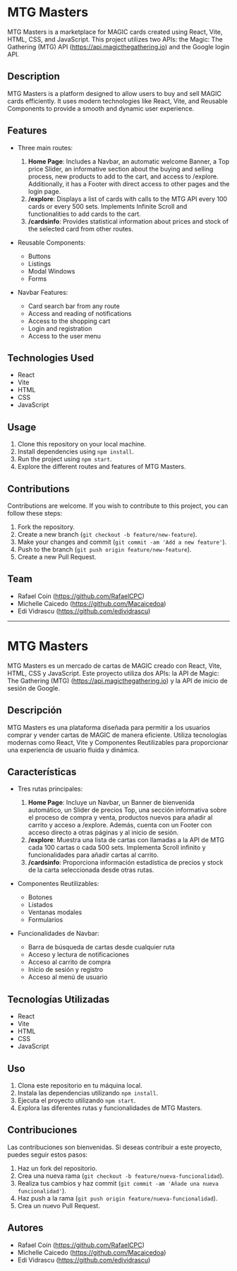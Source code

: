 # MTG Masters

MTG Masters is a marketplace for MAGIC cards created using React, Vite, HTML, CSS, and JavaScript. This project utilizes two APIs: the Magic: The Gathering (MTG) API (https://api.magicthegathering.io) and the Google login API.

## Description

MTG Masters is a platform designed to allow users to buy and sell MAGIC cards efficiently. It uses modern technologies like React, Vite, and Reusable Components to provide a smooth and dynamic user experience.

## Features

- Three main routes:
  1. **Home Page**: Includes a Navbar, an automatic welcome Banner, a Top price Slider, an informative section about the buying and selling process, new products to add to the cart, and access to /explore. Additionally, it has a Footer with direct access to other pages and the login page.
  2. **/explore**: Displays a list of cards with calls to the MTG API every 100 cards or every 500 sets. Implements Infinite Scroll and functionalities to add cards to the cart.
  3. **/cardsinfo**: Provides statistical information about prices and stock of the selected card from other routes.

- Reusable Components:
  - Buttons
  - Listings
  - Modal Windows
  - Forms

- Navbar Features:
  - Card search bar from any route
  - Access and reading of notifications
  - Access to the shopping cart
  - Login and registration
  - Access to the user menu

## Technologies Used

- React
- Vite
- HTML
- CSS
- JavaScript

## Usage

1. Clone this repository on your local machine.
2. Install dependencies using `npm install`.
3. Run the project using `npm start`.
4. Explore the different routes and features of MTG Masters.

## Contributions

Contributions are welcome. If you wish to contribute to this project, you can follow these steps:

1. Fork the repository.
2. Create a new branch (`git checkout -b feature/new-feature`).
3. Make your changes and commit (`git commit -am 'Add a new feature'`).
4. Push to the branch (`git push origin feature/new-feature`).
5. Create a new Pull Request.

## Team

- Rafael Coín (https://github.com/RafaelCPC)
- Michelle Caicedo (https://github.com/Macaicedoa)
- Edi Vidrascu (https://github.com/edividrascu)

---

# MTG Masters

MTG Masters es un mercado de cartas de MAGIC creado con React, Vite, HTML, CSS y JavaScript. Este proyecto utiliza dos APIs: la API de Magic: The Gathering (MTG) (https://api.magicthegathering.io) y la API de inicio de sesión de Google.

## Descripción

MTG Masters es una plataforma diseñada para permitir a los usuarios comprar y vender cartas de MAGIC de manera eficiente. Utiliza tecnologías modernas como React, Vite y Componentes Reutilizables para proporcionar una experiencia de usuario fluida y dinámica.

## Características

- Tres rutas principales:
  1. **Home Page**: Incluye un Navbar, un Banner de bienvenida automático, un Slider de precios Top, una sección informativa sobre el proceso de compra y venta, productos nuevos para añadir al carrito y acceso a /explore. Además, cuenta con un Footer con acceso directo a otras páginas y al inicio de sesión.
  2. **/explore**: Muestra una lista de cartas con llamadas a la API de MTG cada 100 cartas o cada 500 sets. Implementa Scroll infinito y funcionalidades para añadir cartas al carrito.
  3. **/cardsinfo**: Proporciona información estadística de precios y stock de la carta seleccionada desde otras rutas.

- Componentes Reutilizables:
  - Botones
  - Listados
  - Ventanas modales
  - Formularios

- Funcionalidades de Navbar:
  - Barra de búsqueda de cartas desde cualquier ruta
  - Acceso y lectura de notificaciones
  - Acceso al carrito de compra
  - Inicio de sesión y registro
  - Acceso al menú de usuario

## Tecnologías Utilizadas

- React
- Vite
- HTML
- CSS
- JavaScript

## Uso

1. Clona este repositorio en tu máquina local.
2. Instala las dependencias utilizando `npm install`.
3. Ejecuta el proyecto utilizando `npm start`.
4. Explora las diferentes rutas y funcionalidades de MTG Masters.

## Contribuciones

Las contribuciones son bienvenidas. Si deseas contribuir a este proyecto, puedes seguir estos pasos:

1. Haz un fork del repositorio.
2. Crea una nueva rama (`git checkout -b feature/nueva-funcionalidad`).
3. Realiza tus cambios y haz commit (`git commit -am 'Añade una nueva funcionalidad'`).
4. Haz push a la rama (`git push origin feature/nueva-funcionalidad`).
5. Crea un nuevo Pull Request.

## Autores

- Rafael Coín (https://github.com/RafaelCPC)
- Michelle Caicedo (https://github.com/Macaicedoa)
- Edi Vidrascu (https://github.com/edividrascu)

